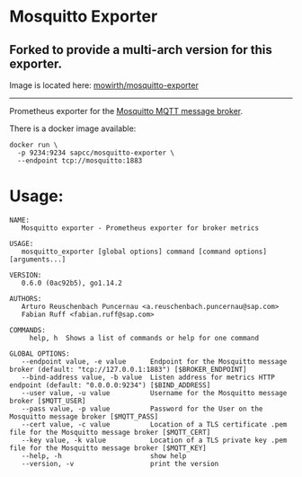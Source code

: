 Mosquitto Exporter
=============================


## Forked to provide a multi-arch version for this exporter.

Image is located here: [mowirth/mosquitto-exporter]()

---

Prometheus exporter for the [Mosquitto MQTT message broker](https://mosquitto.org/).

There is a docker image available:
```
docker run \
  -p 9234:9234 sapcc/mosquitto-exporter \
  --endpoint tcp://mosquitto:1883
```

Usage:
======

```
NAME:
   Mosquitto exporter - Prometheus exporter for broker metrics

USAGE:
   mosquitto_exporter [global options] command [command options] [arguments...]

VERSION:
   0.6.0 (0ac92b5), go1.14.2

AUTHORS:
   Arturo Reuschenbach Puncernau <a.reuschenbach.puncernau@sap.com>
   Fabian Ruff <fabian.ruff@sap.com>

COMMANDS:
     help, h  Shows a list of commands or help for one command

GLOBAL OPTIONS:
   --endpoint value, -e value      Endpoint for the Mosquitto message broker (default: "tcp://127.0.0.1:1883") [$BROKER_ENDPOINT]
   --bind-address value, -b value  Listen address for metrics HTTP endpoint (default: "0.0.0.0:9234") [$BIND_ADDRESS]
   --user value, -u value          Username for the Mosquitto message broker [$MQTT_USER]
   --pass value, -p value          Password for the User on the Mosquitto message broker [$MQTT_PASS]
   --cert value, -c value          Location of a TLS certificate .pem file for the Mosquitto message broker [$MQTT_CERT]
   --key value, -k value           Location of a TLS private key .pem file for the Mosquitto message broker [$MQTT_KEY]
   --help, -h                      show help
   --version, -v                   print the version
```
